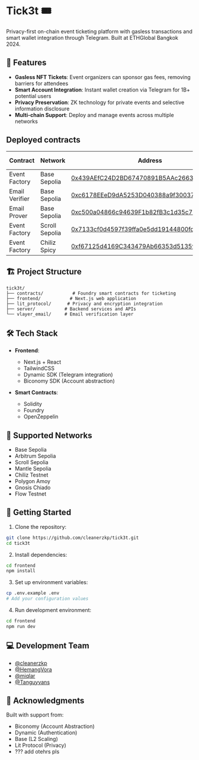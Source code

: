 # Tick3t 🎟️

Privacy-first on-chain event ticketing platform with gasless transactions and smart wallet integration through Telegram. Built at ETHGlobal Bangkok 2024.

## 🌟 Features

- **Gasless NFT Tickets**: Event organizers can sponsor gas fees, removing barriers for attendees
- **Smart Account Integration**: Instant wallet creation via Telegram for 1B+ potential users
- **Privacy Preservation**: ZK technology for private events and selective information disclosure
- **Multi-chain Support**: Deploy and manage events across multiple networks


## Deployed contracts

| Contract | Network | Address | Etherscan Verified |
| --------------- | --------------- | --- | ----- |
| Event Factory  | Base Sepolia  | [0x439AEfC24D2BD67470891B5AAc2663ba0d148cf1](https://base-sepolia.blockscout.com/address/0x439AEfC24D2BD67470891B5AAc2663ba0d148cf1)  | :white_check_mark:  |
| Email Verifier  | Base Sepolia  | [0xc6178EEeD9dA5253D040388a9f300374648c303c](https://base-sepolia.blockscout.com/address/0xc6178EEeD9dA5253D040388a9f300374648c303c)  | :white_check_mark:  |
| Email Prover  | Base Sepolia  | [0xc500a04866c94639F1b82fB3c1d35c76903FbB35](https://base-sepolia.blockscout.com/address/0xc500a04866c94639F1b82fB3c1d35c76903FbB35)  | :white_check_mark:  |
| Event Factory  | Scroll Sepolia  | [0x7133cf0d4597f39ffa0e5dd19144800fd49ec47b](https://sepolia.scrollscan.com/address/0x7133cf0d4597f39ffa0e5dd19144800fd49ec47b)  | :white_check_mark:  |
| Event Factory  | Chiliz Spicy  | [0xf67125d4169C343479Ab66353d5135fE5e50AEb2](https://spicy-explorer.chiliz.com/address/0xf67125d4169C343479Ab66353d5135fE5e50AEb2)  | :white_check_mark:  |





## 🏗️ Project Structure

```
tick3t/
├── contracts/           # Foundry smart contracts for ticketing
├── frontend/           # Next.js web application
├── lit_protocol/      # Privacy and encryption integration
├── server/           # Backend services and APIs
└── vlayer_email/     # Email verification layer
```

## 🛠️ Tech Stack

- **Frontend**: 
  - Next.js + React
  - TailwindCSS
  - Dynamic SDK (Telegram integration)
  - Biconomy SDK (Account abstraction)

- **Smart Contracts**:
  - Solidity
  - Foundry
  - OpenZeppelin

## 🚀 Supported Networks

- Base Sepolia
- Arbitrum Sepolia
- Scroll Sepolia
- Mantle Sepolia
- Chiliz Testnet
- Polygon Amoy
- Gnosis Chiado
- Flow Testnet

## 🔧 Getting Started

1. Clone the repository:
```bash
git clone https://github.com/cleanerzkp/tick3t.git
cd tick3t
```

2. Install dependencies:
```bash
cd frontend
npm install
```

3. Set up environment variables:
```bash
cp .env.example .env
# Add your configuration values
```

4. Run development environment:
```bash
cd frontend
npm run dev
```

## 💻 Development Team

- [@cleanerzkp](https://github.com/cleanerzkp)
- [@HemangVora](https://github.com/HemangVora)
- [@miqlar](https://github.com/miqlar)
- [@Tanguyvans](https://github.com/Tanguyvans)

## 🙏 Acknowledgments

Built with support from:
- Biconomy (Account Abstraction)
- Dynamic (Authentication)
- Base (L2 Scaling)
- Lit Protocol (Privacy)
- ??? add otehrs pls
